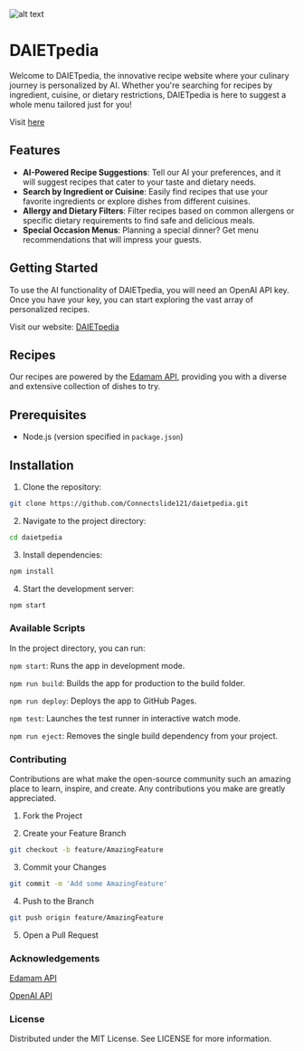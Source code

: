 ![alt text](https://github.com/Connectslide121/daietpedia/blob/master/Connect_banner_github.png)

# DAIETpedia

Welcome to DAIETpedia, the innovative recipe website where your culinary journey is personalized by AI. Whether you're searching for recipes by ingredient, cuisine, or dietary restrictions, DAIETpedia is here to suggest a whole menu tailored just for you!

Visit [here](https://connectslide121.github.io/daietpedia/)

## Features

- **AI-Powered Recipe Suggestions**: Tell our AI your preferences, and it will suggest recipes that cater to your taste and dietary needs.
- **Search by Ingredient or Cuisine**: Easily find recipes that use your favorite ingredients or explore dishes from different cuisines.
- **Allergy and Dietary Filters**: Filter recipes based on common allergens or specific dietary requirements to find safe and delicious meals.
- **Special Occasion Menus**: Planning a special dinner? Get menu recommendations that will impress your guests.

## Getting Started

To use the AI functionality of DAIETpedia, you will need an OpenAI API key. Once you have your key, you can start exploring the vast array of personalized recipes.

Visit our website: [DAIETpedia](https://connectslide121.github.io/daietpedia/)

## Recipes

Our recipes are powered by the [Edamam API](https://www.edamam.com/), providing you with a diverse and extensive collection of dishes to try.

## Prerequisites

- Node.js (version specified in `package.json`)

## Installation

1. Clone the repository:

```sh
git clone https://github.com/Connectslide121/daietpedia.git
```

2. Navigate to the project directory:

```sh
cd daietpedia
```

3. Install dependencies:

```sh
npm install
```

4. Start the development server:

```sh
npm start
```

### Available Scripts

In the project directory, you can run:

`npm start`: Runs the app in development mode.

`npm run build`: Builds the app for production to the build folder.

`npm run deploy`: Deploys the app to GitHub Pages.

`npm test`: Launches the test runner in interactive watch mode.

`npm run eject`: Removes the single build dependency from your project.

### Contributing

Contributions are what make the open-source community such an amazing place to learn, inspire, and create. Any contributions you make are greatly appreciated.

1. Fork the Project

2. Create your Feature Branch

```sh
git checkout -b feature/AmazingFeature
```

3. Commit your Changes

```sh
git commit -m 'Add some AmazingFeature'
```

4. Push to the Branch

```sh
git push origin feature/AmazingFeature
```

5. Open a Pull Request

### Acknowledgements

[Edamam API](https://www.edamam.com/)

[OpenAI API](https://openai.com/blog/openai-api)

### License

Distributed under the MIT License. See LICENSE for more information.
